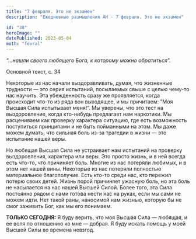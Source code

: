 ```yaml
---
title: "7 февраля. Это не экзамен"
description: "Ежедневные размышления АН - 7 февраля. Это не экзамен"

id: "38"
heroImage: ""
datePublished: 2023-05-04
moth: "fevral"
---
```


_“…нашли своего любящего Бога, к которому можно обратиться”._

Основной текст, с. 34

Некоторые из нас начали выздоравливать, думая, что жизненные трудности — это
серия испытаний, посылаемых свыше с целью чему-то нас научить. Эта
убежденность сразу же проявляется, когда происходит что-то из ряда вон
выходящее, и мы причитаем: ”Моя Высшая Сила испытывает меня!”. Мы уверены, что
это тест на выздоровление, когда кто-нибудь предлагает нам наркотики. Мы
расцениваем как проверку характера ситуацию, где есть возможность поступиться
принципами и не быть пойманными на этом. Мы даже можем думать, что сильная
боль из-за трагедии в жизни — это испытание нашей веры.

Но любящая Высшая Сила не устраивает нам испытаний на проверку выздоровления,
характера или веры. Это просто жизнь, и в ней всегда есть что-то, что
причиняет боль. Многие из нас потеряли любимых, и в этом нет нашей вины.
Некоторые из нас потеряли полностью материальное благополучие. Есть кто-то
среди нас, кто пережил потерю своих детей. Жизнь порой причиняет ужасную боль,
но эта боль не насылается на нас нашей Высшей Силой. Более того, эта Сила
постоянно рядом с нами готова нести нас на руках, если мы сами не можем идти.
Нет такой раны, наносимой нам жизнью, которую бы не смог заживить Бог, как мы
его понимаем.

**ТОЛЬКО СЕГОДНЯ:** Я буду верить, что моя Высшая Сила — любящая, и ее воля по
отношению ко мне — добрая. Я буду искать помощь у моей Высшей Силы во времена
невзгод.
